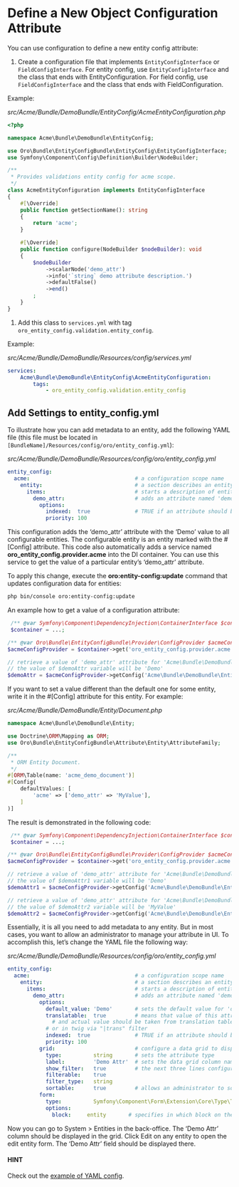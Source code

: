 <a id="book-entities-entity-configuration-configure-entity-config-attribute"></a>

# Define a New Object Configuration Attribute

You can use configuration to define a new entity config attribute:

1. Create a configuration file that implements `EntityConfigInterface` or `FieldConfigInterface`. For entity config, use `EntityConfigInterface` and the class that ends with EntityConfiguration. For field config, use `FieldConfigInterface` and the class that ends with FieldConfiguration.

Example:

*src/Acme/Bundle/DemoBundle/EntityConfig/AcmeEntityConfiguration.php*
```php
<?php

namespace Acme\Bundle\DemoBundle\EntityConfig;

use Oro\Bundle\EntityConfigBundle\EntityConfig\EntityConfigInterface;
use Symfony\Component\Config\Definition\Builder\NodeBuilder;

/**
 * Provides validations entity config for acme scope.
 */
class AcmeEntityConfiguration implements EntityConfigInterface
{
    #[\Override]
    public function getSectionName(): string
    {
        return 'acme';
    }

    #[\Override]
    public function configure(NodeBuilder $nodeBuilder): void
    {
        $nodeBuilder
            ->scalarNode('demo_attr')
            ->info('`string` demo attribute description.')
            ->defaultFalse()
            ->end()
        ;
    }
}
```

1. Add this class to `services.yml` with tag `oro_entity_config.validation.entity_config`.

Example:

*src/Acme/Bundle/DemoBundle/Resources/config/services.yml*
```yaml
services:
    Acme\Bundle\DemoBundle\EntityConfig\AcmeEntityConfiguration:
        tags:
            - oro_entity_config.validation.entity_config
```

## Add Settings to entity_config.yml

To illustrate how you can add metadata to an entity, add the following YAML file (this file must be located in `[BundleName]/Resources/config/oro/entity_config.yml`):

*src/Acme/Bundle/DemoBundle/Resources/config/oro/entity_config.yml*
```yaml
entity_config:
  acme:                                 # a configuration scope name
    entity:                             # a section describes an entity
      items:                            # starts a description of entity attributes
        demo_attr:                      # adds an attribute named 'demo_attr'
          options:
            indexed:  true              # TRUE if an attribute should be filterable or sortable in a data grid
            priority: 100
```

This configuration adds the ‘demo_attr’ attribute with the ‘Demo’ value to all configurable entities. The configurable entity is an entity marked with the #[Config] attribute. This code also automatically adds a service named **oro_entity_config.provider.acme** into the DI container. You can use this service to get the value of a particular entity’s ‘demo_attr’ attribute.

To apply this change, execute the **oro:entity-config:update** command that updates configuration data for entities:

```bash
php bin/console oro:entity-config:update
```

An example how to get a value of a configuration attribute:

```php
 /** @var Symfony\Component\DependencyInjection\ContainerInterface $container */
 $container = ...;

/** @var Oro\Bundle\EntityConfigBundle\Provider\ConfigProvider $acmeConfigProvider */
$acmeConfigProvider = $container->get('oro_entity_config.provider.acme');

// retrieve a value of 'demo_attr' attribute for 'Acme\Bundle\DemoBundle\Entity\Document' entity
// the value of $demoAttr variable will be 'Demo'
$demoAttr = $acmeConfigProvider->getConfig('Acme\Bundle\DemoBundle\Entity\Document')->get('demo_attr');
```

If you want to set a value different than the default one for some entity, write it in the #[Config] attribute for this entity. For example:

*src/Acme/Bundle/DemoBundle/Entity/Document.php*
```php
namespace Acme\Bundle\DemoBundle\Entity;

use Doctrine\ORM\Mapping as ORM;
use Oro\Bundle\EntityConfigBundle\Attribute\Entity\AttributeFamily;

/**
 * ORM Entity Document.
 */
#[ORM\Table(name: 'acme_demo_document')]
#[Config(
    defaultValues: [
        'acme' => ['demo_attr' => 'MyValue'],
    ]
)]
```

The result is demonstrated in the following code:

```php
 /** @var Symfony\Component\DependencyInjection\ContainerInterface $container */
 $container = ...;

/** @var Oro\Bundle\EntityConfigBundle\Provider\ConfigProvider $acmeConfigProvider */
$acmeConfigProvider = $container->get('oro_entity_config.provider.acme');

// retrieve a value of 'demo_attr' attribute for 'Acme\Bundle\DemoBundle\Entity\Document' entity
// the value of $demoAttr1 variable will be 'Demo'
$demoAttr1 = $acmeConfigProvider->getConfig('Acme\Bundle\DemoBundle\Entity\Document')->get('demo_attr');

// retrieve a value of 'demo_attr' attribute for 'Acme\Bundle\DemoBundle\Entity\MyEntity' entity
// the value of $demoAttr2 variable will be 'MyValue'
$demoAttr2 = $acmeConfigProvider->getConfig('Acme\Bundle\DemoBundle\Entity\MyEntity')->get('demo_attr');
```

Essentially, it is all you need to add metadata to any entity. But in most cases, you want to allow an administrator to manage your attribute in UI. To accomplish this, let’s change the YAML file the following way:

*src/Acme/Bundle/DemoBundle/Resources/config/oro/entity_config.yml*
```yaml
entity_config:
  acme:                                 # a configuration scope name
    entity:                             # a section describes an entity
      items:                            # starts a description of entity attributes
        demo_attr:                      # adds an attribute named 'demo_attr'
          options:
            default_value: 'Demo'       # sets the default value for 'demo_attr' attribute
            translatable:  true         # means that value of this attribute is translation key
              # and actual value should be taken from translation table
            # or in twig via "|trans" filter
            indexed:  true              # TRUE if an attribute should be filterable or sortable in a data grid
            priority: 100
          grid:                         # configure a data grid to display 'demo_attr' attribute
            type:          string       # sets the attribute type
            label:         'Demo Attr'  # sets the data grid column name
            show_filter:   true         # the next three lines configure a filter for 'Demo Attr' column
            filterable:    true
            filter_type:   string
            sortable:      true         # allows an administrator to sort rows clicks on 'Demo Attr' column
          form:
            type:          Symfony\Component\Form\Extension\Core\Type\TextType         # sets the attribute type
            options:
              block:     entity       # specifies in which block on the form this attribute should be displayed
```

Now you can go to System > Entities in the back-office. The ‘Demo Attr’ column should be displayed in the grid. Click Edit on any entity to open the edit entity form. The ‘Demo Attr’ field should be displayed there.

#### HINT
Check out the [example of YAML config](../../configuration/yaml/entity-config.md#yaml-format-config-entity).

<!-- Frontend -->
